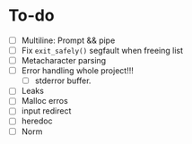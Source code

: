 # To-do

- [ ] Multiline: Prompt && pipe
- [ ] Fix `exit_safely()` segfault when freeing list
- [ ] Metacharacter parsing
- [ ] Error handling whole project!!!
    - [ ] stderror buffer.
- [ ] Leaks
- [ ] Malloc erros
- [ ] input redirect
- [ ] heredoc
- [ ] Norm
